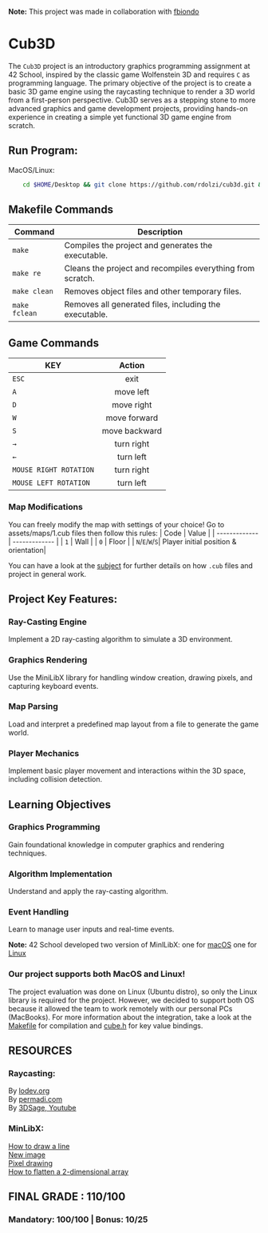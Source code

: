 **Note:** This project was made in collaboration with [fbiondo](https://github.com/fla0000000)

# Cub3D 

The ``Cub3D`` project is an introductory graphics programming assignment at 42 School, inspired by the classic game Wolfenstein 3D and requires ``C`` as programming language.
The primary objective of the project is to create a basic 3D game engine using the raycasting technique to render a 3D world from a first-person perspective.
Cub3D serves as a stepping stone to more advanced graphics and game development projects, providing hands-on experience in creating a simple yet functional 3D game engine from scratch.



## Run Program:

MacOS/Linux:

```sh
    cd $HOME/Desktop && git clone https://github.com/rdolzi/cub3d.git && cd cub3d && make && ./cub3d assets/maps/1.cub
```

## Makefile Commands

| Command      | Description                                               |
|--------------|-----------------------------------------------------------|
| `make`       | Compiles the project and generates the executable.        |
| `make re`    | Cleans the project and recompiles everything from scratch.|
| `make clean` | Removes object files and other temporary files.           |
| `make fclean`| Removes all generated files, including the executable.    |

## Game Commands

| KEY           | Action        |
| ------------- |:-------------:|
| `ESC`         | exit          |
| `A`           | move left     |
| `D`           | move right    |
| `W`           | move forward  |
| `S`           | move backward |
| `→`           | turn right    |
| `←`           | turn left     |
| `MOUSE RIGHT ROTATION`| turn right |
| `MOUSE LEFT ROTATION` | turn left|



### Map Modifications
You can freely modify the map with settings of your choice!
Go to assets/maps/1.cub files then follow this rules:
| Code           | Value         |
| -------------  | ------------- |
| `1`            | Wall          |
| `0`            | Floor         |
| `N`/`E`/`W`/`S`| Player initial position & orientation|


You can have a look at the [subject](https://github.com/rdolzi/cub3d/blob/master/subject.pdf) for further details on how `.cub` files and project in general work.



## Project Key Features:
### Ray-Casting Engine
Implement a 2D ray-casting algorithm to simulate a 3D environment.

### Graphics Rendering
Use the MiniLibX library for handling window creation, drawing pixels, and capturing keyboard events.

### Map Parsing
Load and interpret a predefined map layout from a file to generate the game world.

### Player Mechanics
Implement basic player movement and interactions within the 3D space, including collision detection.


## Learning Objectives
### Graphics Programming
Gain foundational knowledge in computer graphics and rendering techniques.
### Algorithm Implementation
Understand and apply the ray-casting algorithm.
### Event Handling
Learn to manage user inputs and real-time events.




**Note:** 42 School developed two version of MinlLibX: one for [macOS](https://github.com/dannywillems/minilibx-mac-osx) one for [Linux](https://github.com/42Paris/minilibx-linux)

### Our project supports both MacOS and Linux!

The project evaluation was done on Linux (Ubuntu distro), so only the Linux library is required for the project.
However, we decided to support both OS because it allowed the team to work remotely with our personal PCs (MacBooks).
For more information about the integration, take a look at the [Makefile](https://github.com/rdolzi/cub3d/blob/master/Makefile) for compilation and [cube.h](https://github.com/rdolzi/cub3d/blob/master/include/cube.h) for key value bindings.



## RESOURCES

### Raycasting:
By [lodev.org](https://lodev.org/cgtutor/raycasting.html)  
By [permadi.com](https://permadi.com/1996/05/ray-casting-tutorial-table-of-contents/)  
By [3DSage, Youtube](https://www.youtube.com/watch?v=PC1RaETIx3Y)  

### MinLibX:
[How to draw a line](https://gontjarow.github.io/MiniLibX/mlx-tutorial-draw-line.html)  
[New image](https://gontjarow.github.io/MiniLibX/mlx_new_image.html)  
[Pixel drawing](https://aurelienbrabant.fr/blog/pixel-drawing-with-the-minilibx)  
[How to flatten a 2-dimensional array](https://github.com/keuhdall/images_example/blob/master/example.c)


## FINAL GRADE : 110/100
### Mandatory: 100/100 | Bonus: 10/25
